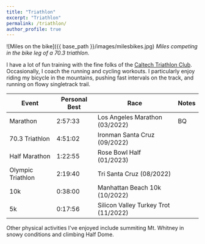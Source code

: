 ```yaml
---
title: "Triathlon"
excerpt: "Triathlon"
permalink: /triathlon/
author_profile: true
---
```


![Miles on the bike]({{ base_path }}/images/milesbikes.jpg)
*Miles competing in the bike leg of a 70.3 triathlon.*

I have a lot of fun training with the fine folks of the [Caltech Triathlon Club](https://triathlon.clubs.caltech.edu/). Occasionally, I coach the running and cycling workouts. I particularly enjoy riding my bicycle in the mountains, pushing fast intervals on the track, and running on flowy singletrack trail. 

| Event                       	| Personal Best     | Race                              	| Notes			 | 
| ----------------------------- | ------------------| ------------------------------------- | -------------- |
| Marathon                      | 2:57:33			| Los Angeles Marathon (03/2022)    	| BQ      		 |
| 70.3 Triathlon				| 4:51:02			| Ironman Santa Cruz (09/2022)      	|				 |
| Half Marathon					| 1:22:55			| Rose Bowl Half (01/2023)				| 				 | 
| Olympic Triathlon 			| 2:19:40			| Tri Santa Cruz (08/2022)				|				 |
| 10k							| 0:38:00			| Manhattan Beach 10k (10/2022)     	| 				 |	
| 5k							| 0:17:56			| Silicon Valley Turkey Trot (11/2022)  | 				 |

Other physical activities I've enjoyed include summiting Mt. Whitney in snowy conditions and climbing Half Dome.